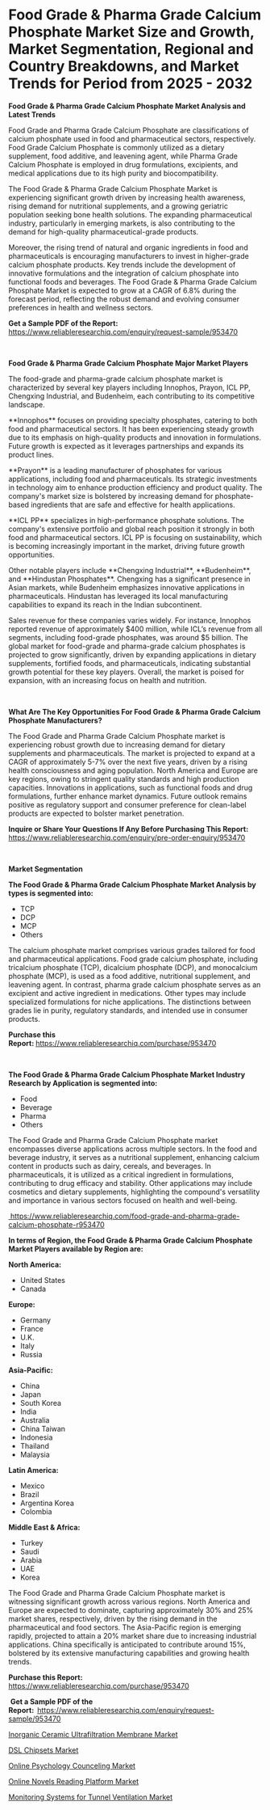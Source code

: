 <p><h1>Food Grade & Pharma Grade Calcium Phosphate Market Size and Growth, Market Segmentation, Regional and Country Breakdowns, and Market Trends for Period from 2025 -  2032</h1></p><p><strong>Food Grade & Pharma Grade Calcium Phosphate Market Analysis and Latest Trends</strong></p>
<p><p>Food Grade and Pharma Grade Calcium Phosphate are classifications of calcium phosphate used in food and pharmaceutical sectors, respectively. Food Grade Calcium Phosphate is commonly utilized as a dietary supplement, food additive, and leavening agent, while Pharma Grade Calcium Phosphate is employed in drug formulations, excipients, and medical applications due to its high purity and biocompatibility.</p><p>The Food Grade & Pharma Grade Calcium Phosphate Market is experiencing significant growth driven by increasing health awareness, rising demand for nutritional supplements, and a growing geriatric population seeking bone health solutions. The expanding pharmaceutical industry, particularly in emerging markets, is also contributing to the demand for high-quality pharmaceutical-grade products.</p><p>Moreover, the rising trend of natural and organic ingredients in food and pharmaceuticals is encouraging manufacturers to invest in higher-grade calcium phosphate products. Key trends include the development of innovative formulations and the integration of calcium phosphate into functional foods and beverages. The Food Grade & Pharma Grade Calcium Phosphate Market is expected to grow at a CAGR of 6.8% during the forecast period, reflecting the robust demand and evolving consumer preferences in health and wellness sectors.</p></p>
<p><strong>Get a Sample PDF of the Report:&nbsp;</strong> <a href="https://www.reliableresearchiq.com/enquiry/request-sample/953470?utm_campaign=1906&utm_medium=2&utm_source=Github&utm_content=ia&utm_term=07032025&utm_id=food-grade-pharma-grade-calcium-phosphate">https://www.reliableresearchiq.com/enquiry/request-sample/953470</a></p>
<p>&nbsp;</p>
<p><strong>Food Grade & Pharma Grade Calcium Phosphate Major Market Players</strong></p>
<p><p>The food-grade and pharma-grade calcium phosphate market is characterized by several key players including Innophos, Prayon, ICL PP, Chengxing Industrial, and Budenheim, each contributing to its competitive landscape.</p><p>**Innophos** focuses on providing specialty phosphates, catering to both food and pharmaceutical sectors. It has been experiencing steady growth due to its emphasis on high-quality products and innovation in formulations. Future growth is expected as it leverages partnerships and expands its product lines.</p><p>**Prayon** is a leading manufacturer of phosphates for various applications, including food and pharmaceuticals. Its strategic investments in technology aim to enhance production efficiency and product quality. The company's market size is bolstered by increasing demand for phosphate-based ingredients that are safe and effective for health applications.</p><p>**ICL PP** specializes in high-performance phosphate solutions. The company's extensive portfolio and global reach position it strongly in both food and pharmaceutical sectors. ICL PP is focusing on sustainability, which is becoming increasingly important in the market, driving future growth opportunities.</p><p>Other notable players include **Chengxing Industrial**, **Budenheim**, and **Hindustan Phosphates**. Chengxing has a significant presence in Asian markets, while Budenheim emphasizes innovative applications in pharmaceuticals. Hindustan has leveraged its local manufacturing capabilities to expand its reach in the Indian subcontinent.</p><p>Sales revenue for these companies varies widely. For instance, Innophos reported revenue of approximately $400 million, while ICL’s revenue from all segments, including food-grade phosphates, was around $5 billion. The global market for food-grade and pharma-grade calcium phosphates is projected to grow significantly, driven by expanding applications in dietary supplements, fortified foods, and pharmaceuticals, indicating substantial growth potential for these key players. Overall, the market is poised for expansion, with an increasing focus on health and nutrition.</p></p>
<p>&nbsp;</p>
<p><strong>What Are The Key Opportunities For Food Grade & Pharma Grade Calcium Phosphate Manufacturers?</strong></p>
<p><p>The Food Grade and Pharma Grade Calcium Phosphate market is experiencing robust growth due to increasing demand for dietary supplements and pharmaceuticals. The market is projected to expand at a CAGR of approximately 5-7% over the next five years, driven by a rising health consciousness and aging population. North America and Europe are key regions, owing to stringent quality standards and high production capacities. Innovations in applications, such as functional foods and drug formulations, further enhance market dynamics. Future outlook remains positive as regulatory support and consumer preference for clean-label products are expected to bolster market penetration.</p></p>
<p><strong>Inquire or Share Your Questions If Any Before Purchasing This Report:</strong> <a href="https://www.reliableresearchiq.com/enquiry/pre-order-enquiry/953470?utm_campaign=1906&utm_medium=2&utm_source=Github&utm_content=ia&utm_term=07032025&utm_id=food-grade-pharma-grade-calcium-phosphate">https://www.reliableresearchiq.com/enquiry/pre-order-enquiry/953470</a></p>
<p>&nbsp;</p>
<p><strong>Market Segmentation</strong></p>
<p><strong>The Food Grade & Pharma Grade Calcium Phosphate Market Analysis by types is segmented into:</strong></p>
<p><ul><li>TCP</li><li>DCP</li><li>MCP</li><li>Others</li></ul></p>
<p><p>The calcium phosphate market comprises various grades tailored for food and pharmaceutical applications. Food grade calcium phosphate, including tricalcium phosphate (TCP), dicalcium phosphate (DCP), and monocalcium phosphate (MCP), is used as a food additive, nutritional supplement, and leavening agent. In contrast, pharma grade calcium phosphate serves as an excipient and active ingredient in medications. Other types may include specialized formulations for niche applications. The distinctions between grades lie in purity, regulatory standards, and intended use in consumer products.</p></p>
<p><strong>Purchase this Report:&nbsp;</strong><a href="https://www.reliableresearchiq.com/purchase/953470?utm_campaign=1906&utm_medium=2&utm_source=Github&utm_content=ia&utm_term=07032025&utm_id=food-grade-pharma-grade-calcium-phosphate">https://www.reliableresearchiq.com/purchase/953470</a></p>
<p>&nbsp;</p>
<p><strong>The Food Grade & Pharma Grade Calcium Phosphate Market Industry Research by Application is segmented into:</strong></p>
<p><ul><li>Food</li><li>Beverage</li><li>Pharma</li><li>Others</li></ul></p>
<p><p>The Food Grade and Pharma Grade Calcium Phosphate market encompasses diverse applications across multiple sectors. In the food and beverage industry, it serves as a nutritional supplement, enhancing calcium content in products such as dairy, cereals, and beverages. In pharmaceuticals, it is utilized as a critical ingredient in formulations, contributing to drug efficacy and stability. Other applications may include cosmetics and dietary supplements, highlighting the compound's versatility and importance in various sectors focused on health and well-being.</p></p>
<p><a href="https://www.reliableresearchiq.com/food-grade-and-pharma-grade-calcium-phosphate-r953470?utm_campaign=1906&utm_medium=2&utm_source=Github&utm_content=ia&utm_term=07032025&utm_id=food-grade-pharma-grade-calcium-phosphate">&nbsp;https://www.reliableresearchiq.com/food-grade-and-pharma-grade-calcium-phosphate-r953470</a></p>
<p><strong>In terms of Region, the Food Grade & Pharma Grade Calcium Phosphate Market Players available by Region are:</strong></p>
<p>
    <p> <strong> North America: </strong>
        <ul>
            <li>United States</li>
            <li>Canada</li>
        </ul>
        </p> 
    <p> <strong> Europe: </strong>
        <ul>
            <li>Germany</li>
            <li>France</li>
            <li>U.K.</li>
            <li>Italy</li>
            <li>Russia</li>
        </ul>
        </p> 
    <p> <strong> Asia-Pacific: </strong>
        <ul>
            <li>China</li>
            <li>Japan</li>
            <li>South Korea</li>
            <li>India</li>
            <li>Australia</li>
            <li>China Taiwan</li>
            <li>Indonesia</li>
            <li>Thailand</li>
            <li>Malaysia</li>
        </ul>
        </p> 
    <p> <strong> Latin America: </strong>
        <ul>
            <li>Mexico</li>
            <li>Brazil</li>
            <li>Argentina Korea</li>
            <li>Colombia</li>
        </ul>
        </p> 
    <p> <strong> Middle East & Africa: </strong>
        <ul>
            <li>Turkey</li>
            <li>Saudi</li>
            <li>Arabia</li>
            <li>UAE</li>
            <li>Korea</li>
        </ul>
    </p>
    </p>
<p><p>The Food Grade and Pharma Grade Calcium Phosphate market is witnessing significant growth across various regions. North America and Europe are expected to dominate, capturing approximately 30% and 25% market shares, respectively, driven by the rising demand in the pharmaceutical and food sectors. The Asia-Pacific region is emerging rapidly, projected to attain a 20% market share due to increasing industrial applications. China specifically is anticipated to contribute around 15%, bolstered by its extensive manufacturing capabilities and growing health trends.</p></p>
<p><strong>Purchase this Report: </strong><a href="https://www.reliableresearchiq.com/purchase/953470?utm_campaign=1906&utm_medium=2&utm_source=Github&utm_content=ia&utm_term=07032025&utm_id=food-grade-pharma-grade-calcium-phosphate">https://www.reliableresearchiq.com/purchase/953470</a></p>
<p>&nbsp;<strong>Get a Sample PDF of the Report:&nbsp;&nbsp;</strong><a href="https://www.reliableresearchiq.com/enquiry/request-sample/953470?utm_campaign=1906&utm_medium=2&utm_source=Github&utm_content=ia&utm_term=07032025&utm_id=food-grade-pharma-grade-calcium-phosphate">https://www.reliableresearchiq.com/enquiry/request-sample/953470</a></p>
<p><strong></strong></p>
<p><p><a href="https://github.com/buenayankobl/Market-Research-Report-List-1/blob/main/inorganic-ceramic-ultrafiltration-membrane-market.md?utm_campaign=1906&utm_medium=2&utm_source=Github&utm_content=ia&utm_term=07032025&utm_id=food-grade-pharma-grade-calcium-phosphate">Inorganic Ceramic Ultrafiltration Membrane Market</a></p><p><a href="https://github.com/laingragle95/Market-Research-Report-List-1/blob/main/dsl-chipsets-market.md?utm_campaign=1906&utm_medium=2&utm_source=Github&utm_content=ia&utm_term=07032025&utm_id=food-grade-pharma-grade-calcium-phosphate">DSL Chipsets Market</a></p><p><a href="https://github.com/janotjuljo/Market-Research-Report-List-1/blob/main/online-psychology-counceling-market.md?utm_campaign=1906&utm_medium=2&utm_source=Github&utm_content=ia&utm_term=07032025&utm_id=food-grade-pharma-grade-calcium-phosphate">Online Psychology Counceling Market</a></p><p><a href="https://github.com/uripeachrii/Market-Research-Report-List-1/blob/main/online-novels-reading-platform-market.md?utm_campaign=1906&utm_medium=2&utm_source=Github&utm_content=ia&utm_term=07032025&utm_id=food-grade-pharma-grade-calcium-phosphate">Online Novels Reading Platform Market</a></p><p><a href="https://github.com/rakowpleetj1/Market-Research-Report-List-1/blob/main/monitoring-systems-for-tunnel-ventilation-market.md?utm_campaign=1906&utm_medium=2&utm_source=Github&utm_content=ia&utm_term=07032025&utm_id=food-grade-pharma-grade-calcium-phosphate">Monitoring Systems for Tunnel Ventilation Market</a></p></p>